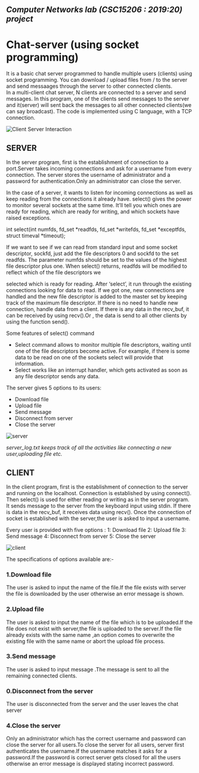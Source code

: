 ## _Computer Networks lab (CSC15206 : 2019:20) project_

# **Chat-server (using socket programming)**
It is a basic chat server programmed to handle multiple users (clients) using socket programming. You can download / upload files from / to the server and send messaages through the server to other connected clients.  
In a multi-client chat server, N clients are connected to a server and send messages. In this program, one of the clients send messages to the server and it(server) will sent back the messages to all other connected clients(we can say broadcast). The code is implemented using C language, with a TCP connection.  

![Client Server Interaction](http://vidyakv.files.wordpress.com/2011/12/cs-120-3-3341.png)

## SERVER
In the server program, first is the establishment of connection to a port.Server takes incoming connections and ask for a username from every connection.
The server stores the username of administrator and a password for authentication.Only an administrator can close the server.

In the case of a server, it wants to listen for incoming connections as well as keep reading from the connections it already have. select() gives the power to monitor several sockets at the same time. It’ll tell you which ones are ready for reading, which are ready for writing, and which sockets have raised exceptions.

int select(int numfds, fd_set *readfds, fd_set *writefds, fd_set *exceptfds, struct timeval *timeout);

If we want to see if we can read from standard input and some socket descriptor, sockfd, just add the file descriptors 0 and sockfd to the set readfds. The parameter numfds should be set to the values of the highest file descriptor plus one. When select() returns, readfds will be modified to reflect which of the file descriptors we

selected which is ready for reading. After ‘select’, it run through the existing connections looking for data to read. If we got one, new connections are handled and the new file descriptor is added to the master set by keeping track of the maximum file descriptor. If there is no need to handle new connection, handle data from a client. If there is any data in the recv_buf, it can be received by using recv().Or , the data is send to all other clients by using the function send().

Some features of select() command
* Select command allows to monitor multiple file descriptors, waiting until one of the file descriptors become active.
For example, if there is some data to be read on one of the sockets select will provide that information.
* Select works like an interrupt handler, which gets activated as soon as any file descriptor sends any data.

The server gives 5 options to its users:
* Download file
* Upload file
* Send message
* Disconnect from server
* Close the server

![server](https://user-images.githubusercontent.com/37210366/64456211-4f7ec980-d10d-11e9-835d-2936bf5e607c.png)

_server_log.txt keeps track of all the activities like connecting a new user,uploading file etc._


## CLIENT
In the client program, first is the establishment of connection to the server and running on the localhost. Connection is established by using connect(). Then select() is used for either reading or writing as in the server program. It sends message to the server from the keyboard input using stdin. If there is data in the recv_buf, it receives data using recv().
Once the connection of socket is established with the server,the user is asked to input a username.

Every user is provided with five options :
1: Download file
2: Upload file
3: Send message
4: Disconnect from server
5: Close the server

![client](https://user-images.githubusercontent.com/37210366/64455790-29a4f500-d10c-11e9-818c-37a9d2b22999.png)

The specifications of options available are:-
### 1.Download file
   The user is asked to input the name of the file.If the file exists with server the file is downloaded by the user otherwise an error message is shown.
   
### 2.Upload file
   The user is asked to input the name of the file which is to be uploaded.If the file does not exist with server,the file is    uploaded to the server.If the file already exists with the same name ,an option comes to overwrite the existing file with  the same name or abort the upload file process.     
   
### 3.Send message
   The user is asked to input message .The message is sent to all the remaining connected clients.
   
### 0.Disconnect from the server
   The user is disconnected from the server and the user leaves the chat server
   
### 4.Close the server
   Only an administrator which has the correct username and password can close the server for all users.To close the server     for all users, server first authenticates the username.If the username matches it asks for a password.If the password is       correct server gets closed for all the users otherwise an error message is displayed stating incorrect password.
